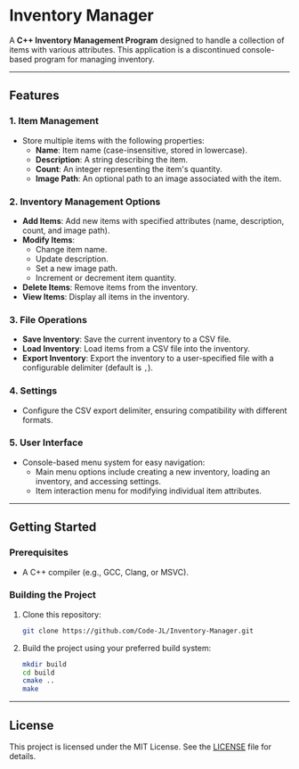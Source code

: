 # Inventory Manager

A **C++ Inventory Management Program** designed to handle a collection of items with various attributes. This application is a discontinued console-based program for managing inventory.

---

## Features

### 1. Item Management
- Store multiple items with the following properties:
  - **Name**: Item name (case-insensitive, stored in lowercase).
  - **Description**: A string describing the item.
  - **Count**: An integer representing the item's quantity.
  - **Image Path**: An optional path to an image associated with the item.

### 2. Inventory Management Options
- **Add Items**: Add new items with specified attributes (name, description, count, and image path).
- **Modify Items**:
  - Change item name.
  - Update description.
  - Set a new image path.
  - Increment or decrement item quantity.
- **Delete Items**: Remove items from the inventory.
- **View Items**: Display all items in the inventory.

### 3. File Operations
- **Save Inventory**: Save the current inventory to a CSV file.
- **Load Inventory**: Load items from a CSV file into the inventory.
- **Export Inventory**: Export the inventory to a user-specified file with a configurable delimiter (default is `,`).

### 4. Settings
- Configure the CSV export delimiter, ensuring compatibility with different formats.

### 5. User Interface
- Console-based menu system for easy navigation:
  - Main menu options include creating a new inventory, loading an inventory, and accessing settings.
  - Item interaction menu for modifying individual item attributes.

---

## Getting Started

### Prerequisites
- A C++ compiler (e.g., GCC, Clang, or MSVC).

### Building the Project
1. Clone this repository:
   ```bash
   git clone https://github.com/Code-JL/Inventory-Manager.git
   ```
2. Build the project using your preferred build system:
   ```bash
   mkdir build
   cd build
   cmake ..
   make
   ```

---

## License
This project is licensed under the MIT License. See the [LICENSE](LICENSE) file for details.
